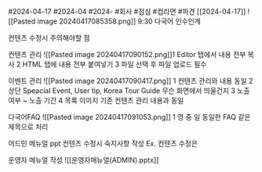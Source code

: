 #2024-04-17
#2024-04 
#2024- 
#회사 
#점심 
#컵라면
#파견 [[2024-04-17]] 
![[Pasted image 20240417085358.png]] 9:30 다국어 인수인계


컨텐츠 수정시 주의해야할 점

컨텐츠 관리
![[Pasted image 20240417090152.png]]1 Editor 탭에서 내용 전부 복사 
2 HTML 탭에 내용 전부 붙여넣기
3 파일 선택 후 파일 업로드 필수 

이벤트 관리
![[Pasted image 20240417090417.png]]
1 컨텐츠 관리와 내용 동일
2 상단 Speacial Event, User tip, Korea Tour Guide 무슨 화면에서 띄울건지
3 노출 여부 ~ 노출 기간
4 목록 이미지 기존 컨텐츠 관리 내용과 동일


다국어FAQ
![[Pasted image 20240417091053.png]]
1 영 중 일 동일한 FAQ 같은 제목으로 처리 

어드민 메뉴얼 ppt
컨텐츠 수정시 숙지사항 작성 Ex. 컨텐츠 수정은 

운영자  메뉴얼 작성
![[운영자매뉴얼(ADMIN).pptx]]